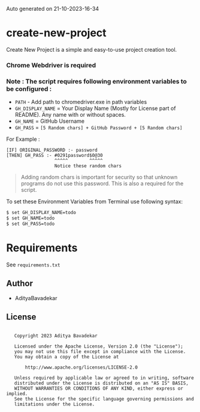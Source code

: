 Auto generated on 21-10-2023-16-34

# create-new-project
Create New Project is a simple and easy-to-use project creation tool.

### Chrome Webdriver is required

### Note : The script requires following environment variables to be configured :
- `PATH` - Add path to chromedriver.exe in path variables
- `GH_DISPLAY_NAME` = Your Display Name (Mostly for License part of README). Any name with or without spaces.
- `GH_NAME` = GitHub Username
- `GH_PASS` = `[5 Random chars] + GitHub Password + [5 Random chars]`

For Example : 
```
[IF] ORIGINAL_PASSWORD :- password
[THEN] GH_PASS :- #0291password$0@30
                  ^^^^^        ^^^^^
                  Notice these random chars
```
> Adding random chars is important for security so that unknown programs do not use this password. This is also a required for the script.

To set these Environment Variables from Terminal use following syntax:
```bash
$ set GH_DISPLAY_NAME=todo
$ set GH_NAME=todo
$ set GH_PASS=todo
```

# Requirements
> 
See `requirements.txt`

## Author
- AdityaBavadekar


## License
```

   Copyright 2023 Aditya Bavadekar

   Licensed under the Apache License, Version 2.0 (the "License");
   you may not use this file except in compliance with the License.
   You may obtain a copy of the License at

       http://www.apache.org/licenses/LICENSE-2.0

   Unless required by applicable law or agreed to in writing, software
   distributed under the License is distributed on an "AS IS" BASIS,
   WITHOUT WARRANTIES OR CONDITIONS OF ANY KIND, either express or implied.
   See the License for the specific language governing permissions and
   limitations under the License.

```

